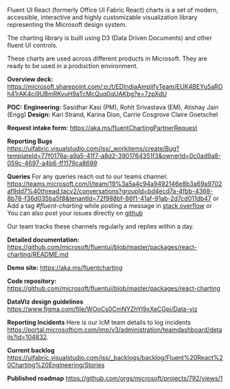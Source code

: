 Fluent UI React (formerly Office UI Fabric React) charts is a set of modern, accessible, interactive and highly customizable visualization library representing the Microsoft design system.

The charting library is built using D3 (Data Driven Documents) and other fluent UI controls.

These charts are used across different products in Microsoft. They are ready to be used in a production environment.

**Overview deck:**
https://microsoft.sharepoint.com/:p:/t/EDIndiaAmplifyTeam/EUK4BEYu5aROh41rAK4ci9UBmRKvuH9aTcMcQuq0qUAKbg?e=7zpXdU

**POC:**
**Engineering:** Sasidhar Kasi (PM), Rohit Srivastava (EM), Atishay Jain (Engg)
**Design:** Kari Strand, Karina Dion, Carrie Cosgrove Claire Goetschel

**Request intake form:** 
https://aka.ms/fluentChartingPartnerRequest

**Reporting Bugs**
https://uifabric.visualstudio.com/iss/_workitems/create/Bug?templateId=77f0176a-a9a5-41f7-a8d2-3901764351f3&ownerId=0c0ad9a8-059c-4697-a4b6-ff1179ca8699

**Queries**
For any queries reach out to our teams channel: https://teams.microsoft.com/l/team/19%3a5a4c94a9492146e8b3a69a9702af9dd7%40thread.tacv2/conversations?groupId=bd4ecd7a-4fbb-4368-8b78-f36d035ba5f8&tenantId=72f988bf-86f1-41af-91ab-2d7cd011db47
or 
Add a tag _#fluent-charting_  while posting a message in [stack overflow](https://stackoverflow.microsoft.com/search?q=%5Bfluent-charting%5D)
or
You can also post your issues directly on [github](https://github.com/microsoft/fluentui/issues)

Our team tracks these channels regularly and replies within a day.

**Detailed documentation:**
https://github.com/microsoft/fluentui/blob/master/packages/react-charting/README.md

**Demo site:**
https://aka.ms/fluentcharting

**Code repository:**
https://github.com/microsoft/fluentui/blob/master/packages/react-charting

**DataViz design guidelines**
https://www.figma.com/file/WOoCs0CmNYZhYl9xXeCGpi/Data-viz

**Reporting Incidents**
Here is our IcM team details to log incidents https://portal.microsofticm.com/imp/v3/administration/teamdashboard/details?id=104832.

**Current backlog**
https://uifabric.visualstudio.com/iss/_backlogs/backlog/Fluent%20React%20Charting%20Engineering/Stories

**Published roadmap**
https://github.com/orgs/microsoft/projects/792/views/1